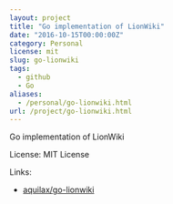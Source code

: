 ```yaml
---
layout: project
title: "Go implementation of LionWiki"
date: "2016-10-15T00:00:00Z"
category: Personal
license: mit
slug: go-lionwiki
tags:
  - github
  - Go
aliases:
  - /personal/go-lionwiki.html
url: /project/go-lionwiki.html
---
```


Go implementation of LionWiki

License: MIT License

Links:

* [aquilax/go-lionwiki](https://github.com/aquilax/go-lionwiki)
